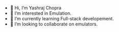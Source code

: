 - 👋 Hi, I’m Yashraj Chopra
- 👀 I’m interested in Emulation.
- 🌱 I’m currently learning Full-stack developement.
- 💞️ I’m looking to collaborate on emulators.

<!---
yashrajxchopra/yashrajxchopra is a ✨ special ✨ repository because its `README.md` (this file) appears on your GitHub profile.
You can click the Preview link to take a look at your changes.
--->
